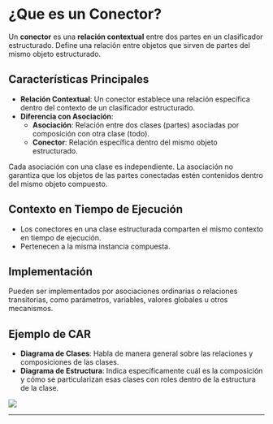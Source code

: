 
# ¿Que es un Conector?

Un **conector** es una **relación contextual** entre dos partes en un clasificador estructurado. Define una relación entre objetos que sirven de partes del mismo objeto estructurado.

## Características Principales

- **Relación Contextual**: Un conector establece una relación específica dentro del contexto de un clasificador estructurado.
- **Diferencia con Asociación**:
  - **Asociación**: Relación entre dos clases (partes) asociadas por composición con otra clase (todo).
  - **Conector**: Relación específica dentro del mismo objeto estructurado.

Cada asociación con una clase es independiente. La asociación no garantiza que los objetos de las partes conectadas estén contenidos dentro del mismo objeto compuesto.

## Contexto en Tiempo de Ejecución

- Los conectores en una clase estructurada comparten el mismo contexto en tiempo de ejecución.
- Pertenecen a la misma instancia compuesta.

## Implementación

Pueden ser implementados por asociaciones ordinarias o relaciones transitorias, como parámetros, variables, valores globales u otros mecanismos.

## Ejemplo de CAR

- **Diagrama de Clases**: Habla de manera general sobre las relaciones y composiciones de las clases.
- **Diagrama de Estructura**: Indica específicamente cuál es la composición y cómo se particularizan esas clases con roles dentro de la estructura de la clase.

![](https://lh7-us.googleusercontent.com/docsz/AD_4nXeoZ4CjE9Bp0i8faDsMS-PXf_dKUc5HkH53yhOddLUbvZyLxbUJs2zS7ihzlaPJ7TcS9BxYmR1cRse4IWa4-G9LxRO4tRgkru2Sne61Kge2AB2-fO-_8PCrdNVOXDifLbbrCOPGwC_7ZtpUQnO9s6fTGdf6?key=VReuh94fGGpJZLGsXsGdUQ)



-----